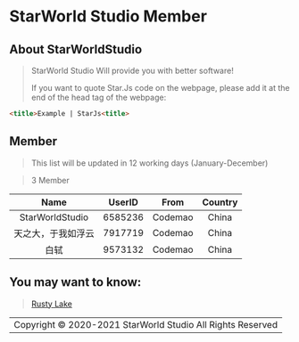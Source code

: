 # StarWorld Studio Member

## About StarWorldStudio

> StarWorld Studio Will provide you with better software!
> 
> If you want to quote Star.Js code on the webpage, please add it at the end of the head tag of the webpage:



```html
<title>Example | StarJs<title>
```


## Member

> This list will be updated in 12 working days (January-December)

> 3 Member


|Name|UserID|From|Country|
|:--:|:--:|:--:|:--:|
|StarWorldStudio|6585236|Codemao|China|
|天之大，于我如浮云|7917719|Codemao|China|
|白轼|9573132|Codemao|China|





## You may want to know:
> [Rusty Lake](http://www.rustylake.com/)

<table>
  <tr>
    <td>Copyright &copy; 2020-2021 StarWorld Studio All Rights Reserved</td>
  </tr>
</table>

